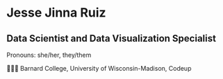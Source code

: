 <!--
**jessejinnaruiz/jessejinnaruiz** is a ✨ _special_ ✨ repository because its `README.md` (this file) appears on your GitHub profile. yaya -->

# Jesse Jinna Ruiz
## Data Scientist and Data Visualization Specialist
<p> Pronouns: she/her, they/them </p>
<p> 👩🏽‍🎓 Barnard College, University of Wisconsin-Madison, Codeup </p>